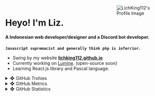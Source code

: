 <img align="right" alt="LichKing112's Profile Image" width="30%" src="https://avatars.githubusercontent.com/u/47420407?s=460&u=e25894be1970844c90076ba193bc3ced198b26be&v=4">

# Heyo! I'm Liz.
#### A Indonesian web developer/designer and a Discord bot developer.
__`Javascript supremacist and generally think php is inferrior`.__

- Swing by my website **[lichking112.github.io](https://lichking112.github.io/)**
- Currently working on [Lumine](https://github.com/LichKing112/Lumine). (open-source soon)
- Learning React.js library and Pascal language.

<details>
  <summary>❖ GitHub Trohies</summary>
  [![trophy](https://github-profile-trophy.vercel.app/?username=ryo-ma&theme=onedark)](https://github.com/ryo-ma/github-profile-trophy)
</details>

<details>
  <summary>❖ GitHub Metrics</summary>
  ![Metrics](https://github.com/LichKing112/LichKing112/blob/master/github-metrics.svg)
</details>

<details>
  <summary>❖ GitHub Statistics</summary>
  <img alt="LichKing112's Github Stats" src="https://github-readme-stats.vercel.app/api?username=lichking112&theme=gotham&show_icons=true" />
  <img alt="LichKing112's Github Top Languages" src="https://github-readme-stats.vercel.app/api/top-langs/?username=lichking112&theme=gotham&layout=compact" />
</details>


